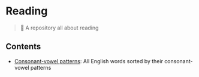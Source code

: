 # Reading

> 📖 A repository all about reading

## Contents

- [Consonant-vowel patterns](./consonant-vowel-patterns/): All English words sorted by their consonant-vowel patterns
